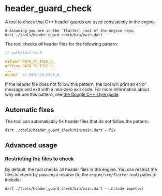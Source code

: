 # header_guard_check

A tool to check that C++ header guards are used consistently in the engine.

```shell
# Assuming you are in the `flutter` root of the engine repo.
dart ./tools/header_guard_check/bin/main.dart
```

The tool checks _all_ header files for the following pattern:

```h
// path/to/file.h

#ifndef PATH_TO_FILE_H_
#define PATH_TO_FILE_H_
...
#endif  // PATH_TO_FILE_H_
```

If the header file does not follow this pattern, the tool will print an error
message and exit with a non-zero exit code. For more information about why we
use this pattern, see [the Google C++ style guide](https://google.github.io/styleguide/cppguide.html#The__define_Guard).

## Automatic fixes

The tool can automatically fix header files that do not follow the pattern:

```shell
dart ./tools/header_guard_check/bin/main.dart --fix
```

## Advanced usage

### Restricting the files to check

By default, the tool checks all header files in the engine. You can restrict the
files to check by passing a relative (to the `engine/src/flutter` root) paths to
include:

```shell
dart ./tools/header_guard_check/bin/main.dart --include impeller
```
